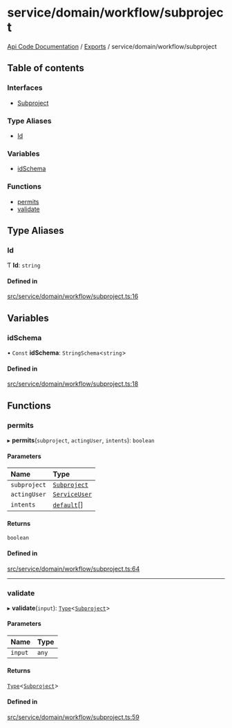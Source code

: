 # service/domain/workflow/subproject
 
[Api Code Documentation](../README.md) / [Exports](../modules.md) / service/domain/workflow/subproject

## Table of contents

### Interfaces

- [Subproject](../interfaces/service_domain_workflow_subproject.Subproject.md)

### Type Aliases

- [Id](service_domain_workflow_subproject.md#id)

### Variables

- [idSchema](service_domain_workflow_subproject.md#idschema)

### Functions

- [permits](service_domain_workflow_subproject.md#permits)
- [validate](service_domain_workflow_subproject.md#validate)

## Type Aliases

### Id

Ƭ **Id**: `string`

#### Defined in

[src/service/domain/workflow/subproject.ts:16](https://github.com/openkfw/TruBudget/blob/4d7fd4be/api/src/service/domain/workflow/subproject.ts#L16)

## Variables

### idSchema

• `Const` **idSchema**: `StringSchema`<`string`\>

#### Defined in

[src/service/domain/workflow/subproject.ts:18](https://github.com/openkfw/TruBudget/blob/4d7fd4be/api/src/service/domain/workflow/subproject.ts#L18)

## Functions

### permits

▸ **permits**(`subproject`, `actingUser`, `intents`): `boolean`

#### Parameters

| Name | Type |
| :------ | :------ |
| `subproject` | [`Subproject`](../interfaces/service_domain_workflow_subproject.Subproject.md) |
| `actingUser` | [`ServiceUser`](../interfaces/service_domain_organization_service_user.ServiceUser.md) |
| `intents` | [`default`](authz_intents.md#default)[] |

#### Returns

`boolean`

#### Defined in

[src/service/domain/workflow/subproject.ts:64](https://github.com/openkfw/TruBudget/blob/4d7fd4be/api/src/service/domain/workflow/subproject.ts#L64)

___

### validate

▸ **validate**(`input`): [`Type`](result.md#type)<[`Subproject`](../interfaces/service_domain_workflow_subproject.Subproject.md)\>

#### Parameters

| Name | Type |
| :------ | :------ |
| `input` | `any` |

#### Returns

[`Type`](result.md#type)<[`Subproject`](../interfaces/service_domain_workflow_subproject.Subproject.md)\>

#### Defined in

[src/service/domain/workflow/subproject.ts:59](https://github.com/openkfw/TruBudget/blob/4d7fd4be/api/src/service/domain/workflow/subproject.ts#L59)
